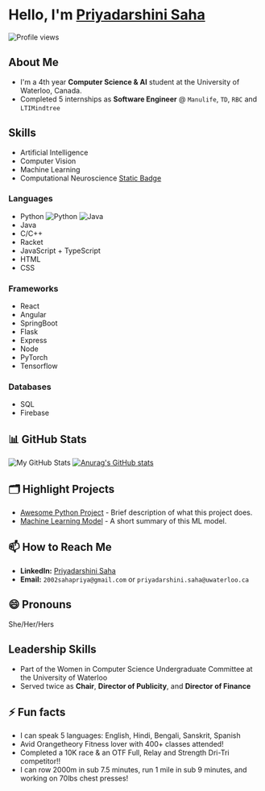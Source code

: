 # Hello, I'm [Priyadarshini Saha](https://2002sahapriya.github.io/priyadarshini-saha/)

![Profile views](https://gpvc.arturio.dev/2002sahapriya)

## About Me
- I'm a 4th year **Computer Science & AI** student at the University of Waterloo, Canada.
- Completed 5 internships as **Software Engineer** @ `Manulife`, `TD`, `RBC` and `LTIMindtree`

## Skills
- Artificial Intelligence
- Computer Vision
- Machine Learning
- Computational Neuroscience
  [Static Badge](https://img.shields.io/badge/:badgeContent)

### Languages
- Python
![Python](https://img.shields.io/badge/Python-3776AB?style=for-the-badge&logo=python&logoColor=white)
![Java](https://img.shields.io/badge/java-3776AB?style=for-the-badge&logo=python&logoColor=white)
- Java
- C/C++
- Racket
- JavaScript + TypeScript
- HTML
- CSS


  
### Frameworks
- React
- Angular
- SpringBoot
- Flask
- Express
- Node
- PyTorch
- Tensorflow
### Databases
- SQL
- Firebase

## 📊 GitHub Stats
![My GitHub Stats](https://github-readme-stats.vercel.app/apiusername=2002sahapriya&show_icons=true&theme=tokyonight)
[![Anurag's GitHub stats](https://github-readme-stats.vercel.app/api?username=2002sahapriya)](https://github.com/anuraghazra/github-readme-stats)

## 🗂️ Highlight Projects
- [Awesome Python Project](https://github.com/2002sahapriya/project-name) - Brief description of what this project does.
- [Machine Learning Model](https://github.com/2002sahapriya/project-name) - A short summary of this ML model.

## 📫 How to Reach Me
- **LinkedIn:** [Priyadarshini Saha](https://www.linkedin.com/in/priyadarshinisaha/)
- **Email:** `2002sahapriya@gmail.com` or `priyadarshini.saha@uwaterloo.ca`

## 😄 Pronouns
She/Her/Hers

## Leadership Skills
- Part of the Women in Computer Science Undergraduate Committee at the University of Waterloo
- Served twice as **Chair**, **Director of Publicity**, and **Director of Finance**

  
## ⚡ Fun facts
- I can speak 5 languages: English, Hindi, Bengali, Sanskrit, Spanish
- Avid Orangetheory Fitness lover with 400+ classes attended! 
- Completed a 10K race & an OTF Full, Relay and Strength Dri-Tri competitor!!
- I can row 2000m in sub 7.5 minutes, run 1 mile in sub 9 minutes, and working on 70lbs chest presses!





